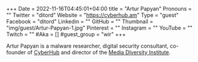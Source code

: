 +++
Date = 2022-11-16T04:45:01+04:00
title = "Artur Papyan"
Pronouns = ""
Twitter = "ditord"
Website = "https://cyberhub.am"
Type = "guest"
Facebook = "ditord"
Linkedin = ""
GitHub = ""
Thumbnail = "img/guest/Artur-Papyan-1.jpg"
Pinterest = ""
Instagram = ""
YouTube = ""
Twitch = ""
#Aka = []
#guest_group = "wir"
+++

Artur Papyan is a malware researcher, digital security consultant, co-founder of [CyberHub](https://cyberhub.am) and director of the [Media DIversity Institute](https://mdi.am).
